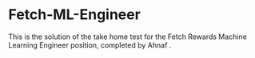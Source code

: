 # Fetch-ML-Engineer
This is the solution of the take home test for the Fetch Rewards Machine Learning Engineer position, completed by Ahnaf .
